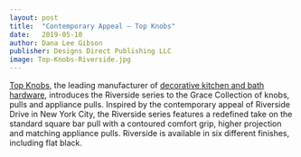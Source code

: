 ```yaml
---
layout: post
title:  "Contemporary Appeal – Top Knobs"
date:   2019-05-10
author: Dana Lee Gibson
publisher: Designs Direct Publishing LLC
image: Top-Knobs-Riverside.jpg
---
```


[Top Knobs](https://www.topknobs.com/), the leading manufacturer of [decorative kitchen and bath hardware](https://www.topknobs.com/), introduces the Riverside series to the Grace Collection of knobs, pulls and appliance pulls. <!--more-->Inspired by the contemporary appeal of Riverside Drive in New York City, the Riverside series features a redefined take on the standard square bar pull with a contoured comfort grip, higher projection and matching appliance pulls. Riverside is available in six different finishes, including flat black.  
